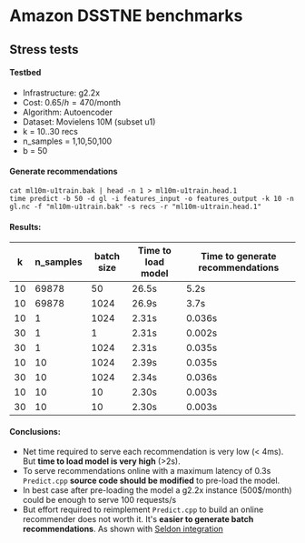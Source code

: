 # Amazon DSSTNE benchmarks

## Stress tests

#### Testbed

* Infrastructure: g2.2x
* Cost: 0.65$/h = 470$/month
* Algorithm: Autoencoder
* Dataset: Movielens 10M (subset u1)
* k = 10..30 recs
* n_samples = 1,10,50,100
* b = 50

#### Generate recommendations
```
cat ml10m-u1train.bak | head -n 1 > ml10m-u1train.head.1
time predict -b 50 -d gl -i features_input -o features_output -k 10 -n gl.nc -f "ml10m-u1train.bak" -s recs -r "ml10m-u1train.head.1"
```

#### Results:
| k | n_samples | batch size | Time to load model | Time to generate recommendations
| --- | -----------| ---- | --- | ---
| 10 | 69878 | 50 | 26.5s | 5.2s
| 10 | 69878 | 1024 | 26.9s | 3.7s
| 10 | 1 | 1024 | 2.31s | 0.036s
| 30 | 1 | 1 | 2.31s | 0.002s
| 30 | 1 | 1024 | 2.31s | 0.035s
| 10 | 10 | 1024 | 2.39s | 0.035s
| 30 | 10 | 1024 | 2.34s | 0.036s
| 10 | 10 | 10 | 2.30s | 0.003s
| 30 | 10 | 10 | 2.30s | 0.003s


#### Conclusions:
* Net time required to serve each recommendation is very low (< 4ms). But **time to load model is very high** (>2s).
* To serve recommendations online with a maximum latency of 0.3s `Predict.cpp` **source code should be modified** to pre-load the model.
* In best case after pre-loading the model a g2.2x instance (500$/month) could be enough to serve 100 requests/s
* But effort required to reimplement `Predict.cpp` to build an online recommender does not worth it. It's **easier to generate batch recommendations**. As shown with [Seldon integration](https://github.com/beeva-labs/beeva-poc-seldon/tree/master/recsys/external-recommender)
